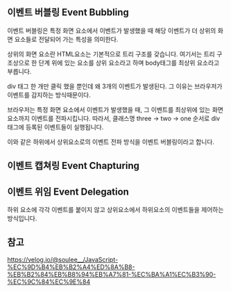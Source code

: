 ## 이벤트 버블링 Event Bubbling
이벤트 버블링은 특정 화면 요소에서 이벤트가 발생했을 때 해당 이벤트가 더 상위의 화면 요소들로 전달되어 가는 특성을 의미한다.

상위의 화면 요소란 HTML요소는 기본적으로 트리 구조를 갖습니다. 여기서는 트리 구조상으로 한 단계 위에 있는 요소를 상위 요소라고 하며 body태그를 최상위 요소라고 부릅니다. 

div 태그 한 개만 클릭 했을 뿐인데 왜 3개의 이벤트가 발생된다. 그 이유는 브라우저가 이벤트를 감지하는 방식때문이다.

브라우저는 특정 화면 요소에서 이벤트가 발생했을 때, 그 이벤트를 최상위에 있는 화면 요소까지 이벤트를 전파시킵니다. 따라서, 클래스명 three → two → one 순서로 div 태그에 등록된 이벤트들이 실행됩니다. 

이와 같은 하위에서 상위요소로의 이벤트 전파 방식을 이벤트 버블링이라고 합니다.


## 이벤트 캡쳐링 Event Chapturing



## 이벤트 위임 Event Delegation
하위 요소에 각각 이벤트를 붙이지 않고 상위요소에서 하위요소의 이벤트들을 제어하는 방식입니다.


## 참고
https://velog.io/@soulee__/JavaScript-%EC%9D%B4%EB%B2%A4%ED%8A%B8-%EB%B2%84%EB%B8%94%EB%A7%81-%EC%BA%A1%EC%B3%90-%EC%9C%84%EC%9E%84
